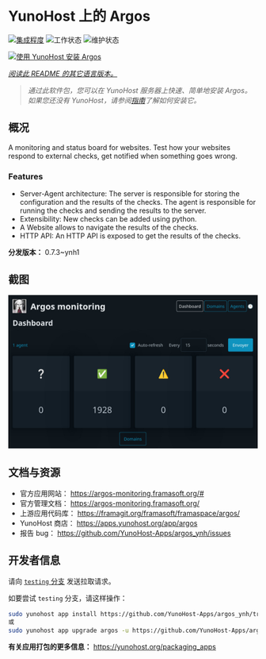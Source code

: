 <!--
注意：此 README 由 <https://github.com/YunoHost/apps/tree/master/tools/readme_generator> 自动生成
请勿手动编辑。
-->

# YunoHost 上的 Argos

[![集成程度](https://apps.yunohost.org/badge/integration/argos)](https://ci-apps.yunohost.org/ci/apps/argos/)
![工作状态](https://apps.yunohost.org/badge/state/argos)
![维护状态](https://apps.yunohost.org/badge/maintained/argos)

[![使用 YunoHost 安装 Argos](https://install-app.yunohost.org/install-with-yunohost.svg)](https://install-app.yunohost.org/?app=argos)

*[阅读此 README 的其它语言版本。](./ALL_README.md)*

> *通过此软件包，您可以在 YunoHost 服务器上快速、简单地安装 Argos。*  
> *如果您还没有 YunoHost，请参阅[指南](https://yunohost.org/install)了解如何安装它。*

## 概况

A monitoring and status board for websites. Test how your websites respond to external checks, get notified when something goes wrong.

### Features

- Server-Agent architecture: The server is responsible for storing the configuration and the results of the checks. The agent is responsible for running the checks and sending the results to the server.
- Extensibility: New checks can be added using python.
- A Website allows to navigate the results of the checks.
- HTTP API: An HTTP API is exposed to get the results of the checks.



**分发版本：** 0.7.3~ynh1

## 截图

![Argos 的截图](./doc/screenshots/screenshot.jpg)

## 文档与资源

- 官方应用网站： <https://argos-monitoring.framasoft.org/#>
- 官方管理文档： <https://argos-monitoring.framasoft.org/>
- 上游应用代码库： <https://framagit.org/framasoft/framaspace/argos/>
- YunoHost 商店： <https://apps.yunohost.org/app/argos>
- 报告 bug： <https://github.com/YunoHost-Apps/argos_ynh/issues>

## 开发者信息

请向 [`testing` 分支](https://github.com/YunoHost-Apps/argos_ynh/tree/testing) 发送拉取请求。

如要尝试 `testing` 分支，请这样操作：

```bash
sudo yunohost app install https://github.com/YunoHost-Apps/argos_ynh/tree/testing --debug
或
sudo yunohost app upgrade argos -u https://github.com/YunoHost-Apps/argos_ynh/tree/testing --debug
```

**有关应用打包的更多信息：** <https://yunohost.org/packaging_apps>
